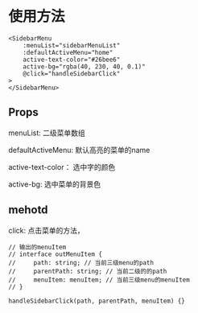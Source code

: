 # 使用方法

```
<SidebarMenu
    :menuList="sidebarMenuList"
    :defaultActiveMenu="home"
    active-text-color="#26bee6"
    active-bg="rgba(40, 230, 40, 0.1)"
    @click="handleSidebarClick"
>
</SidebarMenu>
```

## Props
menuList: 二级菜单数组

defaultActiveMenu: 默认高亮的菜单的name

active-text-color： 选中字的颜色

active-bg: 选中菜单的背景色

## mehotd
click: 点击菜单的方法，
```
// 输出的menuItem
// interface outMenuItem {
//     path: string; // 当前三级menu的path
//     parentPath: string; // 当前二级的的path
//     menuItem: menuItem; // 当前三级menu的menuItem
// }

handleSidebarClick(path, parentPath, menuItem) {}
```
